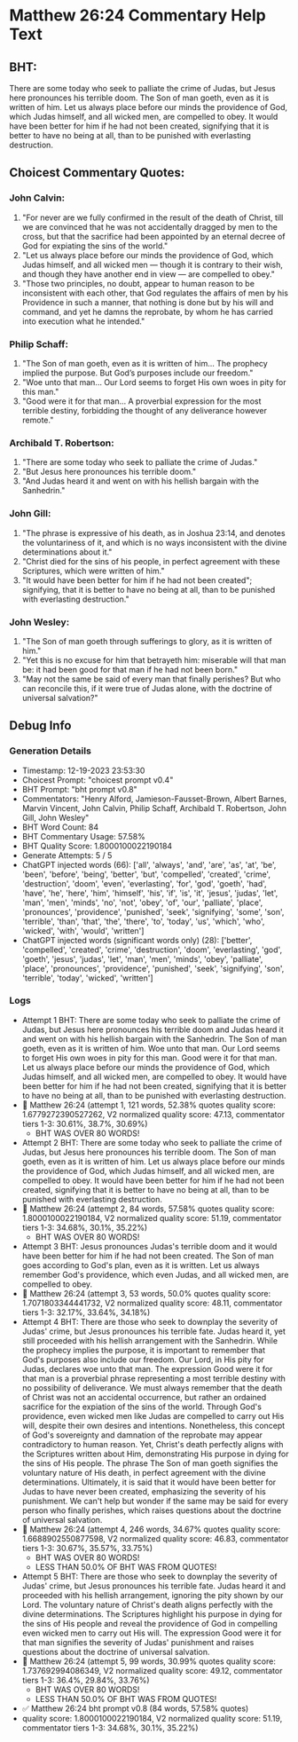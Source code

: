 # Matthew 26:24 Commentary Help Text

## BHT:
There are some today who seek to palliate the crime of Judas, but Jesus here pronounces his terrible doom. The Son of man goeth, even as it is written of him. Let us always place before our minds the providence of God, which Judas himself, and all wicked men, are compelled to obey. It would have been better for him if he had not been created, signifying that it is better to have no being at all, than to be punished with everlasting destruction.

## Choicest Commentary Quotes:
### John Calvin:
1. "For never are we fully confirmed in the result of the death of Christ, till we are convinced that he was not accidentally dragged by men to the cross, but that the sacrifice had been appointed by an eternal decree of God for expiating the sins of the world."
2. "Let us always place before our minds the providence of God, which Judas himself, and all wicked men — though it is contrary to their wish, and though they have another end in view — are compelled to obey."
3. "Those two principles, no doubt, appear to human reason to be inconsistent with each other, that God regulates the affairs of men by his Providence in such a manner, that nothing is done but by his will and command, and yet he damns the reprobate, by whom he has carried into execution what he intended."

### Philip Schaff:
1. "The Son of man goeth, even as it is written of him... The prophecy implied the purpose. But God’s purposes include our freedom."
2. "Woe unto that man... Our Lord seems to forget His own woes in pity for this man."
3. "Good were it for that man... A proverbial expression for the most terrible destiny, forbidding the thought of any deliverance however remote."

### Archibald T. Robertson:
1. "There are some today who seek to palliate the crime of Judas." 
2. "But Jesus here pronounces his terrible doom." 
3. "And Judas heard it and went on with his hellish bargain with the Sanhedrin."

### John Gill:
1. "The phrase is expressive of his death, as in Joshua 23:14, and denotes the voluntariness of it, and which is no ways inconsistent with the divine determinations about it."
2. "Christ died for the sins of his people, in perfect agreement with these Scriptures, which were written of him."
3. "It would have been better for him if he had not been created"; signifying, that it is better to have no being at all, than to be punished with everlasting destruction."

### John Wesley:
1. "The Son of man goeth through sufferings to glory, as it is written of him."
2. "Yet this is no excuse for him that betrayeth him: miserable will that man be: it had been good for that man if he had not been born."
3. "May not the same be said of every man that finally perishes? But who can reconcile this, if it were true of Judas alone, with the doctrine of universal salvation?"


## Debug Info
### Generation Details
- Timestamp: 12-19-2023 23:53:30
- Choicest Prompt: "choicest prompt v0.4"
- BHT Prompt: "bht prompt v0.8"
- Commentators: "Henry Alford, Jamieson-Fausset-Brown, Albert Barnes, Marvin Vincent, John Calvin, Philip Schaff, Archibald T. Robertson, John Gill, John Wesley"
- BHT Word Count: 84
- BHT Commentary Usage: 57.58%
- BHT Quality Score: 1.8000100022190184
- Generate Attempts: 5 / 5
- ChatGPT injected words (66):
	['all', 'always', 'and', 'are', 'as', 'at', 'be', 'been', 'before', 'being', 'better', 'but', 'compelled', 'created', 'crime', 'destruction', 'doom', 'even', 'everlasting', 'for', 'god', 'goeth', 'had', 'have', 'he', 'here', 'him', 'himself', 'his', 'if', 'is', 'it', 'jesus', 'judas', 'let', 'man', 'men', 'minds', 'no', 'not', 'obey', 'of', 'our', 'palliate', 'place', 'pronounces', 'providence', 'punished', 'seek', 'signifying', 'some', 'son', 'terrible', 'than', 'that', 'the', 'there', 'to', 'today', 'us', 'which', 'who', 'wicked', 'with', 'would', 'written']
- ChatGPT injected words (significant words only) (28):
	['better', 'compelled', 'created', 'crime', 'destruction', 'doom', 'everlasting', 'god', 'goeth', 'jesus', 'judas', 'let', 'man', 'men', 'minds', 'obey', 'palliate', 'place', 'pronounces', 'providence', 'punished', 'seek', 'signifying', 'son', 'terrible', 'today', 'wicked', 'written']

### Logs
- Attempt 1 BHT: There are some today who seek to palliate the crime of Judas, but Jesus here pronounces his terrible doom and Judas heard it and went on with his hellish bargain with the Sanhedrin. The Son of man goeth, even as it is written of him. Woe unto that man. Our Lord seems to forget His own woes in pity for this man. Good were it for that man. Let us always place before our minds the providence of God, which Judas himself, and all wicked men, are compelled to obey. It would have been better for him if he had not been created, signifying that it is better to have no being at all, than to be punished with everlasting destruction.
- 🔄 Matthew 26:24 (attempt 1, 121 words, 52.38% quotes quality score: 1.6779272390527262, V2 normalized quality score: 47.13, commentator tiers 1-3: 30.61%, 38.7%, 30.69%) 
	- BHT WAS OVER 80 WORDS!
- Attempt 2 BHT: There are some today who seek to palliate the crime of Judas, but Jesus here pronounces his terrible doom. The Son of man goeth, even as it is written of him. Let us always place before our minds the providence of God, which Judas himself, and all wicked men, are compelled to obey. It would have been better for him if he had not been created, signifying that it is better to have no being at all, than to be punished with everlasting destruction.
- 🔄 Matthew 26:24 (attempt 2, 84 words, 57.58% quotes quality score: 1.8000100022190184, V2 normalized quality score: 51.19, commentator tiers 1-3: 34.68%, 30.1%, 35.22%) 
	- BHT WAS OVER 80 WORDS!
- Attempt 3 BHT: Jesus pronounces Judas's terrible doom and it would have been better for him if he had not been created. The Son of man goes according to God's plan, even as it is written. Let us always remember God's providence, which even Judas, and all wicked men, are compelled to obey.
- 🔄 Matthew 26:24 (attempt 3, 53 words, 50.0% quotes quality score: 1.7071803344441732, V2 normalized quality score: 48.11, commentator tiers 1-3: 32.17%, 33.64%, 34.18%)
- Attempt 4 BHT: There are those who seek to downplay the severity of Judas' crime, but Jesus pronounces his terrible fate. Judas heard it, yet still proceeded with his hellish arrangement with the Sanhedrin. While the prophecy implies the purpose, it is important to remember that God's purposes also include our freedom. Our Lord, in His pity for Judas, declares woe unto that man. The expression Good were it for that man is a proverbial phrase representing a most terrible destiny with no possibility of deliverance. We must always remember that the death of Christ was not an accidental occurrence, but rather an ordained sacrifice for the expiation of the sins of the world. Through God's providence, even wicked men like Judas are compelled to carry out His will, despite their own desires and intentions. Nonetheless, this concept of God's sovereignty and damnation of the reprobate may appear contradictory to human reason. Yet, Christ's death perfectly aligns with the Scriptures written about Him, demonstrating His purpose in dying for the sins of His people. The phrase The Son of man goeth signifies the voluntary nature of His death, in perfect agreement with the divine determinations. Ultimately, it is said that it would have been better for Judas to have never been created, emphasizing the severity of his punishment. We can't help but wonder if the same may be said for every person who finally perishes, which raises questions about the doctrine of universal salvation.
- 🔄 Matthew 26:24 (attempt 4, 246 words, 34.67% quotes quality score: 1.6688902550877598, V2 normalized quality score: 46.83, commentator tiers 1-3: 30.67%, 35.57%, 33.75%) 
	- BHT WAS OVER 80 WORDS! 
	- LESS THAN 50.0% OF BHT WAS FROM QUOTES!
- Attempt 5 BHT: There are those who seek to downplay the severity of Judas' crime, but Jesus pronounces his terrible fate. Judas heard it and proceeded with his hellish arrangement, ignoring the pity shown by our Lord. The voluntary nature of Christ's death aligns perfectly with the divine determinations. The Scriptures highlight his purpose in dying for the sins of His people and reveal the providence of God in compelling even wicked men to carry out His will. The expression Good were it for that man signifies the severity of Judas' punishment and raises questions about the doctrine of universal salvation.
- 🔄 Matthew 26:24 (attempt 5, 99 words, 30.99% quotes quality score: 1.737692994086349, V2 normalized quality score: 49.12, commentator tiers 1-3: 36.4%, 29.84%, 33.76%) 
	- BHT WAS OVER 80 WORDS! 
	- LESS THAN 50.0% OF BHT WAS FROM QUOTES!
- ✅ Matthew 26:24 bht prompt v0.8 (84 words, 57.58% quotes)
- quality score: 1.8000100022190184, V2 normalized quality score: 51.19, commentator tiers 1-3: 34.68%, 30.1%, 35.22%)